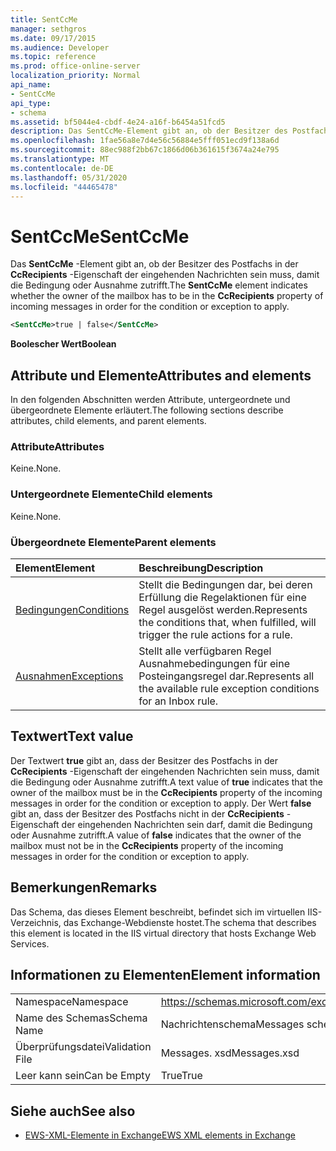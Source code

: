 ```yaml
---
title: SentCcMe
manager: sethgros
ms.date: 09/17/2015
ms.audience: Developer
ms.topic: reference
ms.prod: office-online-server
localization_priority: Normal
api_name:
- SentCcMe
api_type:
- schema
ms.assetid: bf5044e4-cbdf-4e24-a16f-b6454a51fcd5
description: Das SentCcMe-Element gibt an, ob der Besitzer des Postfachs in der CcRecipients-Eigenschaft der eingehenden Nachrichten sein muss, damit die Bedingung oder Ausnahme zutrifft.
ms.openlocfilehash: 1fae56a8e7d4e56c56884e5fff051ecd9f138a6d
ms.sourcegitcommit: 88ec988f2bb67c1866d06b361615f3674a24e795
ms.translationtype: MT
ms.contentlocale: de-DE
ms.lasthandoff: 05/31/2020
ms.locfileid: "44465478"
---
```

# <a name="sentccme"></a><span data-ttu-id="fe5d7-103">SentCcMe</span><span class="sxs-lookup"><span data-stu-id="fe5d7-103">SentCcMe</span></span>

<span data-ttu-id="fe5d7-104">Das **SentCcMe** -Element gibt an, ob der Besitzer des Postfachs in der **CcRecipients** -Eigenschaft der eingehenden Nachrichten sein muss, damit die Bedingung oder Ausnahme zutrifft.</span><span class="sxs-lookup"><span data-stu-id="fe5d7-104">The **SentCcMe** element indicates whether the owner of the mailbox has to be in the **CcRecipients** property of incoming messages in order for the condition or exception to apply.</span></span> 
  
```XML
<SentCcMe>true | false</SentCcMe>
```

 <span data-ttu-id="fe5d7-105">**Boolescher Wert**</span><span class="sxs-lookup"><span data-stu-id="fe5d7-105">**Boolean**</span></span>
## <a name="attributes-and-elements"></a><span data-ttu-id="fe5d7-106">Attribute und Elemente</span><span class="sxs-lookup"><span data-stu-id="fe5d7-106">Attributes and elements</span></span>

<span data-ttu-id="fe5d7-107">In den folgenden Abschnitten werden Attribute, untergeordnete und übergeordnete Elemente erläutert.</span><span class="sxs-lookup"><span data-stu-id="fe5d7-107">The following sections describe attributes, child elements, and parent elements.</span></span>
  
### <a name="attributes"></a><span data-ttu-id="fe5d7-108">Attribute</span><span class="sxs-lookup"><span data-stu-id="fe5d7-108">Attributes</span></span>

<span data-ttu-id="fe5d7-109">Keine.</span><span class="sxs-lookup"><span data-stu-id="fe5d7-109">None.</span></span>
  
### <a name="child-elements"></a><span data-ttu-id="fe5d7-110">Untergeordnete Elemente</span><span class="sxs-lookup"><span data-stu-id="fe5d7-110">Child elements</span></span>

<span data-ttu-id="fe5d7-111">Keine.</span><span class="sxs-lookup"><span data-stu-id="fe5d7-111">None.</span></span>
  
### <a name="parent-elements"></a><span data-ttu-id="fe5d7-112">Übergeordnete Elemente</span><span class="sxs-lookup"><span data-stu-id="fe5d7-112">Parent elements</span></span>

|<span data-ttu-id="fe5d7-113">**Element**</span><span class="sxs-lookup"><span data-stu-id="fe5d7-113">**Element**</span></span>|<span data-ttu-id="fe5d7-114">**Beschreibung**</span><span class="sxs-lookup"><span data-stu-id="fe5d7-114">**Description**</span></span>|
|:-----|:-----|
|[<span data-ttu-id="fe5d7-115">Bedingungen</span><span class="sxs-lookup"><span data-stu-id="fe5d7-115">Conditions</span></span>](conditions.md) <br/> |<span data-ttu-id="fe5d7-116">Stellt die Bedingungen dar, bei deren Erfüllung die Regelaktionen für eine Regel ausgelöst werden.</span><span class="sxs-lookup"><span data-stu-id="fe5d7-116">Represents the conditions that, when fulfilled, will trigger the rule actions for a rule.</span></span>  <br/> |
|[<span data-ttu-id="fe5d7-117">Ausnahmen</span><span class="sxs-lookup"><span data-stu-id="fe5d7-117">Exceptions</span></span>](exceptions.md) <br/> |<span data-ttu-id="fe5d7-118">Stellt alle verfügbaren Regel Ausnahmebedingungen für eine Posteingangsregel dar.</span><span class="sxs-lookup"><span data-stu-id="fe5d7-118">Represents all the available rule exception conditions for an Inbox rule.</span></span>  <br/> |
   
## <a name="text-value"></a><span data-ttu-id="fe5d7-119">Textwert</span><span class="sxs-lookup"><span data-stu-id="fe5d7-119">Text value</span></span>

<span data-ttu-id="fe5d7-120">Der Textwert **true** gibt an, dass der Besitzer des Postfachs in der **CcRecipients** -Eigenschaft der eingehenden Nachrichten sein muss, damit die Bedingung oder Ausnahme zutrifft.</span><span class="sxs-lookup"><span data-stu-id="fe5d7-120">A text value of **true** indicates that the owner of the mailbox must be in the **CcRecipients** property of the incoming messages in order for the condition or exception to apply.</span></span> <span data-ttu-id="fe5d7-121">Der Wert **false** gibt an, dass der Besitzer des Postfachs nicht in der **CcRecipients** -Eigenschaft der eingehenden Nachrichten sein darf, damit die Bedingung oder Ausnahme zutrifft.</span><span class="sxs-lookup"><span data-stu-id="fe5d7-121">A value of **false** indicates that the owner of the mailbox must not be in the **CcRecipients** property of the incoming messages in order for the condition or exception to apply.</span></span> 
  
## <a name="remarks"></a><span data-ttu-id="fe5d7-122">Bemerkungen</span><span class="sxs-lookup"><span data-stu-id="fe5d7-122">Remarks</span></span>

<span data-ttu-id="fe5d7-123">Das Schema, das dieses Element beschreibt, befindet sich im virtuellen IIS-Verzeichnis, das Exchange-Webdienste hostet.</span><span class="sxs-lookup"><span data-stu-id="fe5d7-123">The schema that describes this element is located in the IIS virtual directory that hosts Exchange Web Services.</span></span>
  
## <a name="element-information"></a><span data-ttu-id="fe5d7-124">Informationen zu Elementen</span><span class="sxs-lookup"><span data-stu-id="fe5d7-124">Element information</span></span>

|||
|:-----|:-----|
|<span data-ttu-id="fe5d7-125">Namespace</span><span class="sxs-lookup"><span data-stu-id="fe5d7-125">Namespace</span></span>  <br/> |https://schemas.microsoft.com/exchange/services/2006/messages  <br/> |
|<span data-ttu-id="fe5d7-126">Name des Schemas</span><span class="sxs-lookup"><span data-stu-id="fe5d7-126">Schema Name</span></span>  <br/> |<span data-ttu-id="fe5d7-127">Nachrichtenschema</span><span class="sxs-lookup"><span data-stu-id="fe5d7-127">Messages schema</span></span>  <br/> |
|<span data-ttu-id="fe5d7-128">Überprüfungsdatei</span><span class="sxs-lookup"><span data-stu-id="fe5d7-128">Validation File</span></span>  <br/> |<span data-ttu-id="fe5d7-129">Messages. xsd</span><span class="sxs-lookup"><span data-stu-id="fe5d7-129">Messages.xsd</span></span>  <br/> |
|<span data-ttu-id="fe5d7-130">Leer kann sein</span><span class="sxs-lookup"><span data-stu-id="fe5d7-130">Can be Empty</span></span>  <br/> |<span data-ttu-id="fe5d7-131">True</span><span class="sxs-lookup"><span data-stu-id="fe5d7-131">True</span></span>  <br/> |
   
## <a name="see-also"></a><span data-ttu-id="fe5d7-132">Siehe auch</span><span class="sxs-lookup"><span data-stu-id="fe5d7-132">See also</span></span>



- [<span data-ttu-id="fe5d7-133">EWS-XML-Elemente in Exchange</span><span class="sxs-lookup"><span data-stu-id="fe5d7-133">EWS XML elements in Exchange</span></span>](ews-xml-elements-in-exchange.md)

